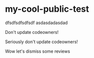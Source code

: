 # my-cool-public-test

dfsdfsdfsdfsdf
asdasdadasdad


Don't update codeowners!

Seriously don't update codeowners!

Wow let's dismiss some reviews
